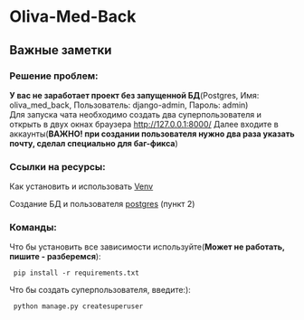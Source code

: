 # Oliva-Med-Back
## Важные  заметки
### Решение проблем:
<b>У вас не заработает проект без запущенной БД</b>(Postgres, Имя: oliva_med_back, Пользователь: django-admin, Пароль: admin)
<br>
Для запуска чата необходимо создать два суперпользователя и открыть в двух окнах браузера http://127.0.0.1:8000/
Далее входите в аккаунты(<b>ВАЖНО! при создании пользователя нужно два раза указать почту, сделал специально для баг-фикса</b>)
### Ссылки на ресурсы:
Как установить и использовать [Venv](https://python.land/virtual-environments/virtualenv)<br>

Создание БД и пользователя [postgres](https://www.8host.com/blog/kak-ispolzovat-postgresql-v-prilozhenii-django/?ysclid=ltuyvihufa159649274) (пункт 2)

### Команды:

Что бы установить все зависимости используйте(<b>Может не работать, пишите - разберемся</b>):
```
 pip install -r requirements.txt
```
Что бы создать суперпользователя, введите:</b>):
```
 python manage.py createsuperuser
```
